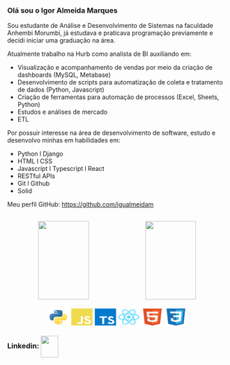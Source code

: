 ### Olá sou o Igor Almeida Marques

Sou estudante de Análise e Desenvolvimento de Sistemas na faculdade Anhembi Morumbi, já estudava e praticava programação previamente e decidi iniciar uma graduação na área.

Atualmente trabalho na Hurb como analista de BI auxiliando em:
- Visualização e acompanhamento de vendas por meio da criação de dashboards (MySQL, Metabase)
- Desenvolvimento de scripts para automatização de coleta e tratamento de dados (Python, Javascript)
- Criação de ferramentas para automação de processos (Excel, Sheets, Python)
- Estudos e análises de mercado
- ETL

Por possuir interesse na área de desenvolvimento de software, estudo e desenvolvo minhas em habilidades em:
- Python l Django
- HTML l CSS
- Javascript l Typescript l React  
- RESTful APIs 
- Git l Github
- Solid

Meu perfil GitHub: https://github.com/igualmeidam



##

<div align="center">
  <img width="48%" height="180em" src="https://github-readme-stats.vercel.app/api?username=igualmeidam&show_icons=true&theme=tokyonight&include_all_commits=true&count_private=true">
  <img width="48%" height="180em" src="https://github-readme-stats.vercel.app/api/top-langs/?username=igualmeidam&layout=compact&langs_count=7&theme=tokyonight"
  </div>

<div style="display: inline_block"><br>
  <img align="center" alt="python" height="40" width="50" src="https://raw.githubusercontent.com/devicons/devicon/master/icons/python/python-original.svg">
  <img align="center" alt="js" height="40" width="50" src="https://raw.githubusercontent.com/devicons/devicon/master/icons/javascript/javascript-plain.svg">
  <img align="center" alt="ts" height="40" width="50" src="https://raw.githubusercontent.com/devicons/devicon/master/icons/typescript/typescript-plain.svg">
  <img align="center" alt="react" height="40" width="50" src="https://raw.githubusercontent.com/devicons/devicon/master/icons/react/react-original.svg">
  <img align="center" alt="HTML" height="40" width="50" src="https://raw.githubusercontent.com/devicons/devicon/master/icons/html5/html5-original.svg">
  <img align="center" alt="CSS" height="40" width="50" src="https://raw.githubusercontent.com/devicons/devicon/master/icons/css3/css3-original.svg">
</div>

<h3 align="left">
  Linkedin:
  <a href="https://www.linkedin.com/in/igualmeidam/" target="_blank">
    <img align="center" src="https://cdn.jsdelivr.net/gh/devicons/devicon/icons/linkedin/linkedin-original.svg" width="40" height="50">
  </a>      
</h3>




  
  




